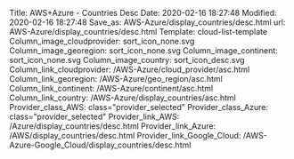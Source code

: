 Title: AWS+Azure - Countries Desc
Date: 2020-02-16 18:27:48
Modified: 2020-02-16 18:27:48
Save_as: AWS-Azure/display_countries/desc.html
url: AWS-Azure/display_countries/desc.html
Template: cloud-list-template
Column_image_cloudprovider: sort_icon_none.svg
Column_image_georegion: sort_icon_none.svg
Column_image_continent: sort_icon_none.svg
Column_image_country: sort_icon_desc.svg
Column_link_cloudprovider: /AWS-Azure/cloud_provider/asc.html
Column_link_georegion: /AWS-Azure/geo_region/asc.html
Column_link_continent: /AWS-Azure/continent/asc.html
Column_link_country: /AWS-Azure/display_countries/asc.html
Provider_class_AWS: class="provider_selected"
Provider_class_Azure: class="provider_selected"
Provider_link_AWS: /Azure/display_countries/desc.html
Provider_link_Azure: /AWS/display_countries/desc.html
Provider_link_Google_Cloud: /AWS-Azure-Google_Cloud/display_countries/desc.html